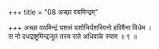 +++
title = "08 अच्छा वयमिन्द्रम्"

+++
अच्छा वयमिन्द्रं यशसं यशोभिर्यशस्विनो हविषैना विधेम ।  
स नो दधद्राष्ट्रमिन्द्रजूतं तस्य राते अधिवाके स्याम ॥ ९ ॥